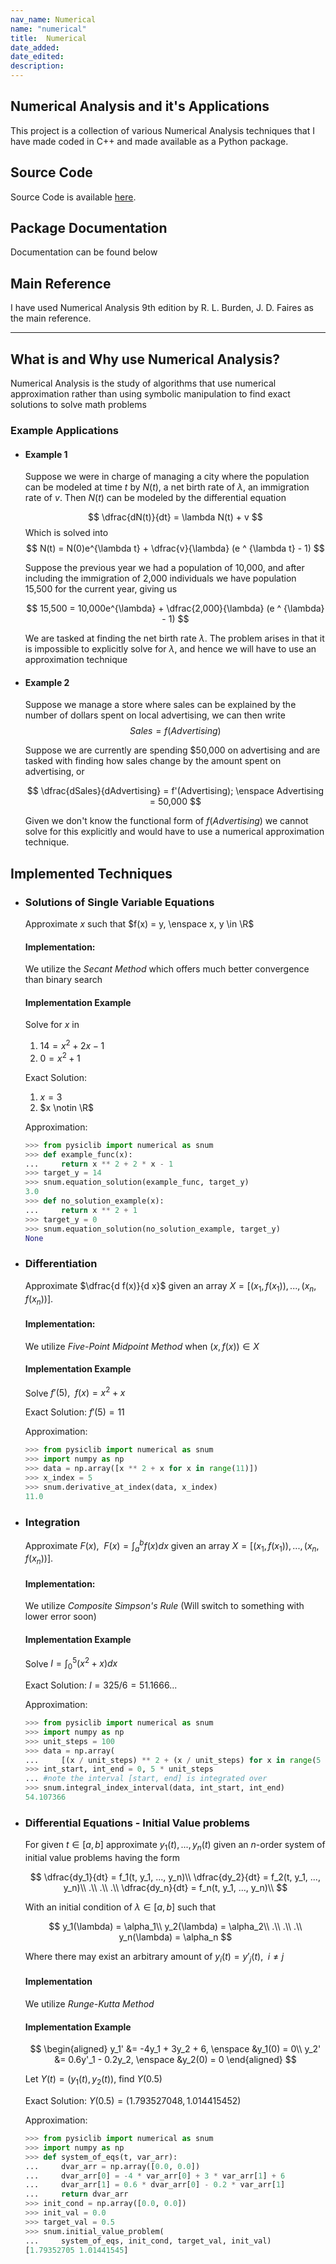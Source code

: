 ```yaml
---
nav_name: Numerical
name: "numerical"
title:  Numerical
date_added:
date_edited:
description:
---
```


## Numerical Analysis and it's Applications

This project is a collection of various Numerical Analysis techniques that
I have made coded in C++ and made available as a Python package.

## Source Code

Source Code is available <a href=https://github.com/ShameekConyers/sicnumerical/tree/main>here</a>.

## Package Documentation

Documentation can be found below

## Main Reference

I have used Numerical Analysis 9th edition by R. L. Burden, J. D. Faires
as the main reference.

---

## What is and Why use Numerical Analysis?

Numerical Analysis is the study of algorithms that use numerical approximation rather
than using symbolic manipulation to find exact solutions to solve math problems

### Example Applications

- #### Example 1
  Suppose we were in charge of managing a city where the population can be
  modeled at time $t$ by $N(t)$, a net birth rate of $\lambda$, an immigration
  rate of $v$.
	Then $N(t)$ can be modeled by the differential equation

	$$
	\dfrac{dN(t)}{dt} = \lambda N(t) + v
	$$
	Which is solved into
	$$
	N(t) = N(0)e^{\lambda t} + 	\dfrac{v}{\lambda} (e ^ {\lambda t} - 1)
	$$

	Suppose the previous year we had a population of 10,000, and after
  including the immigration of 2,000 individuals we have population 15,500 for
  the current year, giving us

	$$
	15,500 = 10,000e^{\lambda} + \dfrac{2,000}{\lambda}  (e ^ {\lambda} - 1)
	$$


	We are tasked at finding the net birth rate $\lambda$.
	The problem arises in that it is impossible to explicitly solve
	for $\lambda$, and hence we will have to use an approximation technique

- #### Example 2
  Suppose we manage a store where sales can be explained by the
	number of dollars spent on local advertising, we can then write
	$$
	Sales = f(Advertising)
	$$

  Suppose we are currently are spending $50,000 on advertising and are tasked
  with finding how sales change by the amount spent on advertising, or

	$$
	\dfrac{dSales}{dAdvertising} = f'(Advertising); \enspace Advertising = 50,000
	$$

	Given we don't know the functional form of $f(Advertising)$ we cannot
	solve for this explicitly and would have to use a numerical approximation
	technique.


## Implemented Techniques
- ### Solutions of Single Variable Equations
  Approximate $x$ such that $f(x) = y, \enspace x, y \in \R$

	#### Implementation:
	We utilize the *Secant Method* which offers much better convergence
	than binary search

	#### Implementation Example
	Solve for $x$ in
	1. $14 = x^2 + 2x - 1$
	2. $0 = x^2 + 1$

	Exact Solution:
	1. $x = 3$
	2. $x \notin \R$

	Approximation:
	```python
	>>> from pysiclib import numerical as snum
	>>> def example_func(x):
	... 	return x ** 2 + 2 * x - 1
	>>> target_y = 14
	>>> snum.equation_solution(example_func, target_y)
	3.0
	>>> def no_solution_example(x):
	... 	return x ** 2 + 1
	>>> target_y = 0
	>>> snum.equation_solution(no_solution_example, target_y)
	None
	```




- ### Differentiation

	Approximate $\dfrac{d f(x)}{d x}$ given an array $X = [(x_1, f(x_1)),
	..., (x_n, f(x_n))]$.

	#### Implementation:
	We utilize *Five-Point Midpoint Method* when $(x, f(x)) \in X$

	#### Implementation Example
	Solve $f'(5), \enspace f(x) = x^2 + x$

	Exact Solution: $f'(5) = 11$

	Approximation:
	```python
	>>> from pysiclib import numerical as snum
	>>> import numpy as np
	>>> data = np.array([x ** 2 + x for x in range(11)])
	>>> x_index = 5
	>>> snum.derivative_at_index(data, x_index)
	11.0
	```

- ### Integration

	Approximate $F(x),\enspace F(x) = \int_{a}^{b}f(x)dx$
	given an array $X = [(x_1, f(x_1)),..., (x_n, f(x_n))]$.

	#### Implementation:
	We utilize *Composite Simpson's Rule*
	(Will switch to something with lower error soon)

	#### Implementation Example
	Solve $I = \int_{0}^{5}(x^2 + x)dx$

	Exact Solution: $I = 325/6 = 51.1666...$

	Approximation:
	```python
	>>> from pysiclib import numerical as snum
	>>> import numpy as np
	>>> unit_steps = 100
	>>> data = np.array(
	... 	[(x / unit_steps) ** 2 + (x / unit_steps) for x in range(5 * unit_steps)])
	>>> int_start, int_end = 0, 5 * unit_steps
	... #note the interval [start, end] is integrated over
	>>> snum.integral_index_interval(data, int_start, int_end)
	54.107366
	```

- ### Differential Equations - Initial Value problems

  For given $t \in [a, b]$ approximate $y_1(t), ..., y_n(t)$ given an
	$n$-order system of initial value problems having the form

	$$
	\dfrac{dy_1}{dt} = f_1(t, y_1, ..., y_n)\\
	\dfrac{dy_2}{dt} = f_2(t, y_1, ..., y_n)\\
	.\\
	.\\
	.\\
	\dfrac{dy_n}{dt} = f_n(t, y_1, ..., y_n)\\
	$$

	With an initial condition of $\lambda \in [a, b]$ such that

	$$
	y_1(\lambda) = \alpha_1\\
	y_2(\lambda) = \alpha_2\\
	.\\
	.\\
	.\\
	y_n(\lambda) = \alpha_n
	$$

	Where there may exist an arbitrary amount of $y_i(t) = y'_j(t),\enspace i \neq j$

	#### Implementation
	We utilize *Runge-Kutta Method*

	#### Implementation Example

	$$
	\begin{aligned}
	y_1' &= -4y_1 + 3y_2 + 6, \enspace &y_1(0) = 0\\
	y_2' &= 0.6y'_1 - 0.2y_2, \enspace &y_2(0) = 0
	\end{aligned}
	$$

	Let $Y(t) = (y_1(t), y_2(t))$, find $Y(0.5)$

	Exact Solution: $Y(0.5) = (1.793527048, 1.014415452)$

	Approximation:
	```python
	>>> from pysiclib import numerical as snum
	>>> import numpy as np
	>>> def system_of_eqs(t, var_arr):
	... 	dvar_arr = np.array([0.0, 0.0])
	... 	dvar_arr[0] = -4 * var_arr[0] + 3 * var_arr[1] + 6
	... 	dvar_arr[1] = 0.6 * dvar_arr[0] - 0.2 * var_arr[1]
	... 	return dvar_arr
	>>> init_cond = np.array([0.0, 0.0])
	>>> init_val = 0.0
	>>> target_val = 0.5
	>>> snum.initial_value_problem(
	... 	system_of_eqs, init_cond, target_val, init_val)
	[1.79352705 1.01441545]

	```
